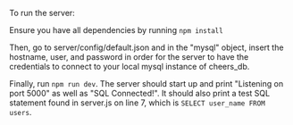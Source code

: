 To run the server:

Ensure you have all dependencies by running `npm install`

Then, go to server/config/default.json and in the "mysql" object, insert the hostname, user, and password in order for the server to have the credentials
to connect to your local mysql instance of cheers_db.

Finally, run `npm run dev`. The server should start up and print "Listening on port 5000" as well as "SQL Connected!". It should also print
a test SQL statement found in server.js on line 7, which is `SELECT user_name FROM users`.
